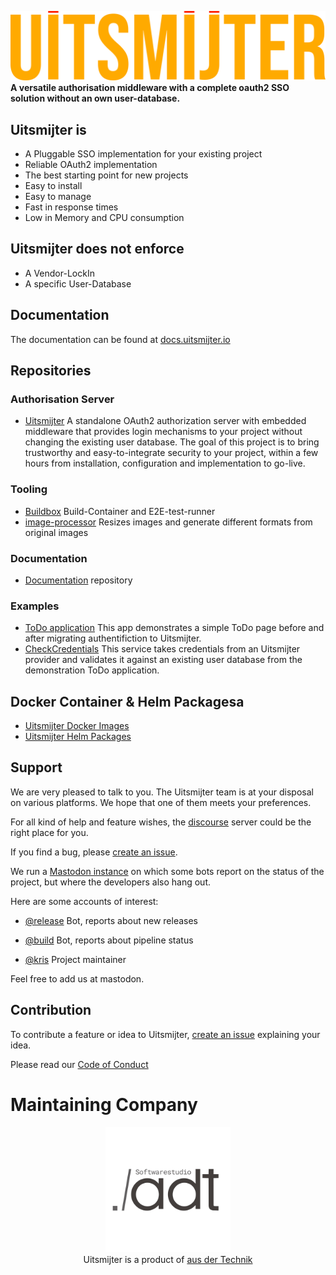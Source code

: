 
![Uitsmijter](/profile/uitsmijter-horizontal-color.svg)
**A versatile authorisation middleware with a complete oauth2 SSO solution without an own user-database.**

## Uitsmijter is
- A Pluggable SSO implementation for your existing project
- Reliable OAuth2 implementation
- The best starting point for new projects
- Easy to install 
- Easy to manage
- Fast in response times
- Low in Memory and CPU consumption

## Uitsmijter does not enforce
- A Vendor-LockIn
- A specific User-Database

## Documentation
The documentation can be found at [docs.uitsmijter.io](https://docs.uitsmijter.io)

## Repositories

### Authorisation Server
- [Uitsmijter](https://github.com/uitsmijter/Uitsmijter)
  A standalone OAuth2 authorization server with embedded middleware that provides login mechanisms to your project without changing the existing user database.
  The goal of this project is to bring trustworthy and easy-to-integrate security to your project, within a few hours from installation, configuration and implementation to go-live.

### Tooling
- [Buildbox](https://github.com/uitsmijter/Buildbox)
  Build-Container and E2E-test-runner
- [image-processor](https://github.com/uitsmijter/image-processor)
  Resizes images and generate different formats from original images

### Documentation 
- [Documentation](https://github.com/uitsmijter/Documentation) repository

### Examples
- [ToDo application](https://github.com/uitsmijter/example-todo-php-application)
  This app demonstrates a simple ToDo page before and after migrating authentifiction to Uitsmijter.
- [CheckCredentials](https://github.com/uitsmijter/example-checkcredentials-typescript-proxyservice)
  This service takes credentials from an Uitsmijter provider and validates it against an existing user database from the demonstration ToDo application.

## Docker Container & Helm Packagesa 
- [Uitsmijter Docker Images](https://github.com/uitsmijter/Uitsmijter/pkgs/container/uitsmijter)
- [Uitsmijter Helm Packages](https://helm.uitsmijter.io)

## Support
We are very pleased to talk to you.
The Uitsmijter team is at your disposal on various platforms. We hope that one of them meets your preferences.

For all kind of help and feature wishes, the [discourse](https://discourse.uitsmijter.io) server could be the right place for you. 

If you find a bug, please [create an issue](https://github.com/uitsmijter/Uitsmijter/issues/new).

We run a [Mastodon instance](https://social.uitsmijter.io/home) on which some bots report on the status of the project, but where the developers also hang out.

Here are some accounts of interest: 
- [@release](https://social.uitsmijter.io/@release) Bot, reports about new releases
- [@build](https://social.uitsmijter.io/@build) Bot, reports about pipeline status

- [@kris](https://social.uitsmijter.io/@kris) Project maintainer

Feel free to add us at mastodon.  

## Contribution

To contribute a feature or idea to Uitsmijter, [create an issue](https://github.com/uitsmijter/Uitsmijter/issues/new) explaining your idea.

Please read our [Code of Conduct](https://docs.uitsmijter.io/contribution/codeofconduct/)

# Maintaining Company
<p style="text-align: center;">
  <a href="https://www.ausdertechnik.de"><img src="/profile/adt.svg" width="200"/></a><br />
  Uitsmijter is a product of <a href="https://www.ausdertechnik.de">aus der Technik</a>
</p>


